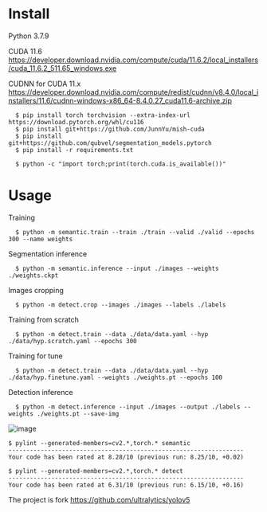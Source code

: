# Install

Python 3.7.9

CUDA 11.6
https://developer.download.nvidia.com/compute/cuda/11.6.2/local_installers/cuda_11.6.2_511.65_windows.exe

CUDNN for CUDA 11.x
https://developer.download.nvidia.com/compute/redist/cudnn/v8.4.0/local_installers/11.6/cudnn-windows-x86_64-8.4.0.27_cuda11.6-archive.zip

```
  $ pip install torch torchvision --extra-index-url https://download.pytorch.org/whl/cu116
  $ pip install git+https://github.com/JunnYu/mish-cuda
  $ pip install git+https://github.com/qubvel/segmentation_models.pytorch
  $ pip install -r requirements.txt

  $ python -c "import torch;print(torch.cuda.is_available())"
```
# Usage
  Training
  ```
    $ python -m semantic.train --train ./train --valid ./valid --epochs 300 --name weights
  ```
  Segmentation inference
  ```
    $ python -m semantic.inference --input ./images --weights ./weights.ckpt
  ```
  Images cropping
  ```
    $ python -m detect.crop --images ./images --labels ./labels
  ```
  Training from scratch
  ```
    $ python -m detect.train --data ./data/data.yaml --hyp ./data/hyp.scratch.yaml --epochs 300
  ```
  Training for tune
  ```
    $ python -m detect.train --data ./data/data.yaml --hyp ./data/hyp.finetune.yaml --weights ./weights.pt --epochs 100
  ```
  Detection inference
  ```
    $ python -m detect.inference --input ./images --output ./labels --weights ./weights.pt --save-img
  ```
  
  ![image](https://user-images.githubusercontent.com/96072580/182018468-b0f1ecc6-8221-4a7f-9bfe-6084d03b197d.png)

```
$ pylint --generated-members=cv2.*,torch.* semantic
------------------------------------------------------------------
Your code has been rated at 8.28/10 (previous run: 8.25/10, +0.02)

$ pylint --generated-members=cv2.*,torch.* detect
------------------------------------------------------------------
Your code has been rated at 6.31/10 (previous run: 6.15/10, +0.16)
```

The project is fork https://github.com/ultralytics/yolov5
